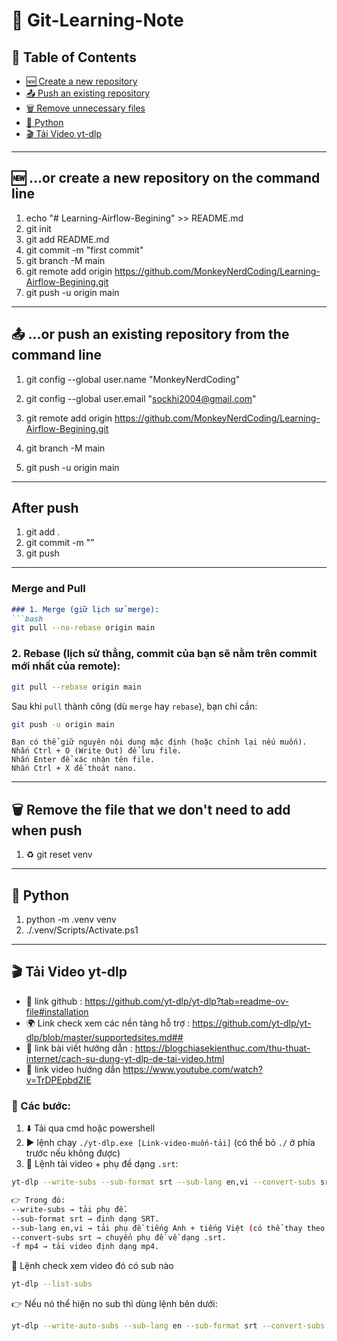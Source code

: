 # 📘 Git-Learning-Note

## 📑 Table of Contents
- [🆕 Create a new repository](#-or-create-a-new-repository-on-the-command-line)
- [📤 Push an existing repository](#-or-push-an-existing-repository-from-the-command-line)
- [🗑️ Remove unnecessary files](#️-remove-the-file-that-we-dont-need-to-add-when-push)
- [🐍 Python](#-python)
- [🎬 Tải Video yt-dlp](#-tải-video-yt-dlp)

---

## 🆕 …or create a new repository on the command line

1.  echo "# Learning-Airflow-Begining" >> README.md  
2.  git init  
3.  git add README.md  
4.  git commit -m "first commit"  
5.  git branch -M main  
6.  git remote add origin https://github.com/MonkeyNerdCoding/Learning-Airflow-Begining.git  
7.  git push -u origin main  

---

## 📤 …or push an existing repository from the command line

1. git config --global user.name "MonkeyNerdCoding"
2. git config --global user.email "sockhi2004@gmail.com"
   
1.  git remote add origin https://github.com/MonkeyNerdCoding/Learning-Airflow-Begining.git  
2.  git branch -M main  
3.  git push -u origin main  

---

## After push 
1. git add .
2. git commit -m ""
3. git push

---

### Merge and Pull
````markdown
### 1. Merge (giữ lịch sử merge):
```bash
git pull --no-rebase origin main
````

### 2\. Rebase (lịch sử thẳng, commit của bạn sẽ nằm trên commit mới nhất của remote):

```bash
git pull --rebase origin main
```

Sau khi `pull` thành công (dù `merge` hay `rebase`), bạn chỉ cần:

```bash
git push -u origin main
```

```
Bạn có thể giữ nguyên nội dung mặc định (hoặc chỉnh lại nếu muốn).
Nhấn Ctrl + O (Write Out) để lưu file.
Nhấn Enter để xác nhận tên file.
Nhấn Ctrl + X để thoát nano.

```

---

## 🗑️ Remove the file that we don't need to add when push 

1. ♻️ git reset venv  

---

## 🐍 Python 

1.  python -m .venv venv  
2.  ./.venv/Scripts/Activate.ps1  

---

## 🎬 Tải Video yt-dlp

- 📌 link github : https://github.com/yt-dlp/yt-dlp?tab=readme-ov-file#installation  
- 🌍 Link check xem các nền tảng hỗ trợ : https://github.com/yt-dlp/yt-dlp/blob/master/supportedsites.md##  
- 📖 link bài viết hướng dẫn : https://blogchiasekienthuc.com/thu-thuat-internet/cach-su-dung-yt-dlp-de-tai-video.html  
- 🎥 link video hướng dẫn https://www.youtube.com/watch?v=TrDPEpbdZIE  

### 🔽 Các bước:
1. ⬇️ Tải qua cmd hoặc powershell  
2. ▶️ lệnh chạy `./yt-dlp.exe [Link-video-muốn-tải]` (có thể bỏ `./` ở phía trước nếu không được)  
3. 📝 Lệnh tải video + phụ đề dạng `.srt`:  

```bash
yt-dlp --write-subs --sub-format srt --sub-lang en,vi --convert-subs srt -f mp4 <link_video>

👉 Trong đó:
--write-subs → tải phụ đề.
--sub-format srt → định dạng SRT.
--sub-lang en,vi → tải phụ đề tiếng Anh + tiếng Việt (có thể thay theo ngôn ngữ bạn muốn).
--convert-subs srt → chuyển phụ đề về dạng .srt.
-f mp4 → tải video định dạng mp4.

```

🔎 Lệnh check xem video đó có sub nào
```bash
yt-dlp --list-subs

```
👉 Nếu nó thể hiện no sub thì dùng lệnh bên dưới:
```bash
yt-dlp --write-auto-subs --sub-lang en --sub-format srt --convert-subs srt -f mp4 https://www.youtube.com/watch?v=vMgFadPxOLk



